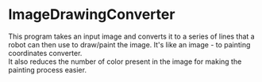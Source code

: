# ImageDrawingConverter
This program takes an input image and converts it to a series of lines that a robot can then use to draw/paint the image. It's like an image - to painting coordinates converter.  
It also reduces the number of color present in the image for making the painting process easier.
